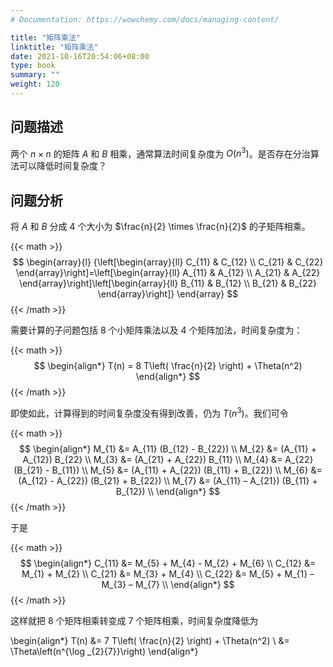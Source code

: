 ```yaml
---
# Documentation: https://wowchemy.com/docs/managing-content/

title: "矩阵乘法"
linktitle: "矩阵乘法"
date: 2021-10-16T20:54:06+08:00
type: book
summary: ""
weight: 120
---
```


<!--more-->

## 问题描述

两个 $n \times n$ 的矩阵 $A$ 和 $B$ 相乘，通常算法时间复杂度为 $O(n^3)$。是否存在分治算法可以降低时间复杂度？

## 问题分析

将 $A$ 和 $B$ 分成 $4$ 个大小为 $\frac{n}{2} \times \frac{n}{2}$ 的子矩阵相乘。

{{< math >}}
$$
\begin{array}{l}
{\left[\begin{array}{ll}
C_{11} & C_{12} \\
C_{21} & C_{22}
\end{array}\right]=\left[\begin{array}{ll}
A_{11} & A_{12} \\
A_{21} & A_{22}
\end{array}\right]\left[\begin{array}{ll}
B_{11} & B_{12} \\
B_{21} & B_{22}
\end{array}\right]}
\end{array}
$$
{{< /math >}}

需要计算的子问题包括 $8$ 个小矩阵乘法以及 $4$ 个矩阵加法，时间复杂度为：

{{< math >}}
$$
\begin{align*}
T(n) = 8 T\left( \frac{n}{2} \right) + \Theta(n^2)
\end{align*}
$$
{{< /math >}}

即使如此，计算得到的时间复杂度没有得到改善，仍为 $T(n^3)$。我们可令

{{< math >}}
$$
\begin{align*}
M_{1} &=  A_{11}  (B_{12} - B_{22}) \\
M_{2} &= (A_{11} + A_{12})  B_{22} \\
M_{3} &= (A_{21} + A_{22})  B_{11} \\
M_{4} &=  A_{22}  (B_{21} - B_{11}) \\
M_{5} &= (A_{11} + A_{22}) (B_{11} + B_{22}) \\
M_{6} &= (A_{12} - A_{22}) (B_{21} + B_{22}) \\
M_{7} &= (A_{11} – A_{21}) (B_{11} + B_{12}) \\
\end{align*}
$$
{{< /math >}}

于是

{{< math >}}
$$
\begin{align*}
C_{11} &= M_{5} + M_{4} - M_{2} + M_{6} \\
C_{12} &= M_{1} + M_{2} \\
C_{21} &= M_{3} + M_{4} \\
C_{22} &= M_{5} + M_{1} – M_{3} – M_{7} \\
\end{align*}
$$
{{< /math >}}

这样就把 $8$ 个矩阵相乘转变成 $7$ 个矩阵相乘，时间复杂度降低为

\begin{align*}
T(n) &= 7 T\left( \frac{n}{2} \right) + \Theta(n^2) \\
&= \Theta\left(n^{\log _{2}{7}}\right)
\end{align*}